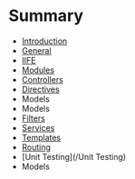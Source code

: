 # Summary

* [Introduction](README.md)
* [General](general.md)
* [IIFE](iife.md)
* [Modules](modules.md)
* [Controllers](controllers.md)
* [Directives](directives.md)
* Models
* Models
* [Filters](filters.md)
* [Services](services.md)
* [Templates](templates.md)
* [Routing](routing.md)
* [Unit Testing](/Unit Testing)
* Models

